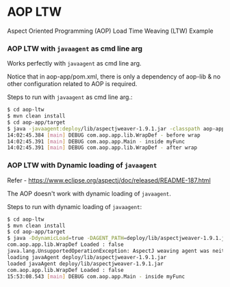 # AOP LTW
Aspect Oriented Programming (AOP) Load Time Weaving (LTW) Example

### AOP LTW with `javaagent` as cmd line arg
Works perfectly with `javaagent` as cmd line arg. 

Notice that in aop-app/pom.xml, there is only a dependency of aop-lib
& no other configuration related to AOP is required.

Steps to run with `javaagent` as cmd line arg.:

```sh
$ cd aop-ltw
$ mvn clean install
$ cd aop-app/target
$ java -javaagent:deploy/lib/aspectjweaver-1.9.1.jar -classpath aop-app-1.0.jar:deploy/lib/* com.aop.app.Main
14:02:45.384 [main] DEBUG com.aop.app.lib.WrapDef - before wrap
14:02:45.391 [main] DEBUG com.aop.app.Main - inside myFunc
14:02:45.391 [main] DEBUG com.aop.app.lib.WrapDef - after wrap
```

### AOP LTW with Dynamic loading of `javaagent`

Refer - https://www.eclipse.org/aspectj/doc/released/README-187.html

The AOP doesn't work with dynamic loading of `javaagent`. 

Steps to run with dynamic loading of `javaagent`:

```sh
$ cd aop-ltw
$ mvn clean install
$ cd aop-app/target
$ java -DdynamicLoad=true -DAGENT_PATH=deploy/lib/aspectjweaver-1.9.1.jar -classpath aop-app-1.0.jar:deploy/lib/* com.aop.app.Main
com.aop.app.lib.WrapDef Loaded : false
java.lang.UnsupportedOperationException: AspectJ weaving agent was neither started via '-javaagent' (preMain) nor attached via 'VirtualMachine.loadAgent' (agentMain)
loading javaAgent deploy/lib/aspectjweaver-1.9.1.jar
loaded javaAgent deploy/lib/aspectjweaver-1.9.1.jar
com.aop.app.lib.WrapDef Loaded : false
15:53:08.543 [main] DEBUG com.aop.app.Main - inside myFunc
```
